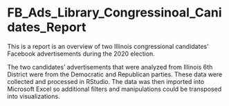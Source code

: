 # FB_Ads_Library_Congressinoal_Canidates_Report
This is a report is an overview of two Illinois congressional candidates’ Facebook advertisements during the 2020 election.  

The two candidates’ advertisements that were analyzed from Illinois 6th District were from the Democratic and Republican parties. 
These data were collected and processed in RStudio. 
The data was then imported into Microsoft Excel so additional filters and manipulations could be transposed into visualizations.
